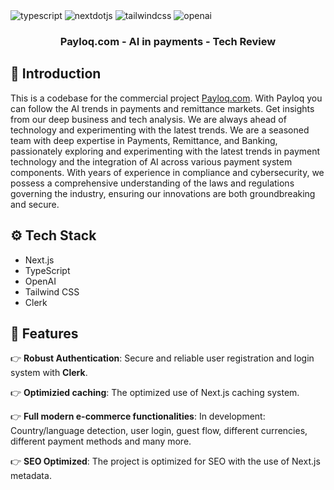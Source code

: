 <div>
  <div>
    <img src="https://img.shields.io/badge/-Typescript-black?style=for-the-badge&logoColor=white&logo=typescript&color=3178C6" alt="typescript" />
    <img src="https://img.shields.io/badge/-Next_._JS-black?style=for-the-badge&logoColor=white&logo=nextdotjs&color=000000" alt="nextdotjs" />
    <img src="https://img.shields.io/badge/-Tailwind_CSS-black?style=for-the-badge&logoColor=white&logo=tailwindcss&color=06B6D4" alt="tailwindcss" />
    <img src="https://img.shields.io/badge/-Clerk-black?style=for-the-badge&logoColor=white&logo=Clerk&color=412991" alt="openai" />

  </div>

  <h3 align="center">Payloq.com - AI in payments - Tech Review</h3>

</div>

## <a name="introduction">🤖 Introduction</a>

This is a codebase for the commercial project [Payloq.com](https://payloq.com). With Payloq you can follow the AI trends in payments and remittance markets. Get insights from our deep business and tech analysis. We are always ahead of technology and experimenting with the latest trends. We are a seasoned team with deep expertise in Payments, Remittance, and Banking, passionately exploring and experimenting with the latest trends in payment technology and the integration of AI across various payment system components. With years of experience in compliance and cybersecurity, we possess a comprehensive understanding of the laws and regulations governing the industry, ensuring our innovations are both groundbreaking and secure.

## <a name="tech-stack">⚙️ Tech Stack</a>

- Next.js
- TypeScript
- OpenAI
- Tailwind CSS
- Clerk

## <a name="features">🔋 Features</a>

👉 **Robust Authentication**: Secure and reliable user registration and login system with **Clerk**.

👉 **Optimizied caching**: The optimized use of Next.js caching system.

👉 **Full modern e-commerce functionalities**: In development: Country/language detection, user login, guest flow, different currencies, different payment methods and many more.

👉 **SEO Optimized**: The project is optimized for SEO with the use of Next.js metadata.
